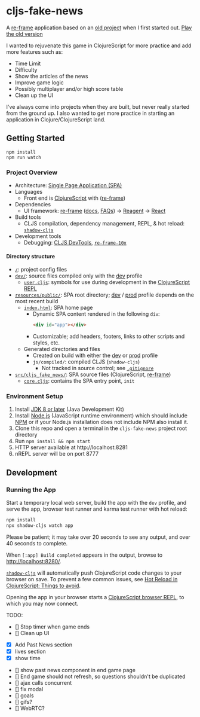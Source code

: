 # cljs-fake-news

A [re-frame](https://github.com/day8/re-frame) application based on an [old project](https://github.com/aarandela/fake-news/tree/deploy) when I first started out. [Play the old version](https://aarandela.github.io/fake-news/)

I wanted to rejuvenate this game in ClojureScript for more practice and add more features such as:

- Time Limit
- Difficulty 
- Show the articles of the news
- Improve game logic
- Possibly multiplayer and/or high score table
- Clean up the UI

I've always come into projects when they are built, but never really started from the ground up. I also wanted to get more practice in starting an application in Clojure/ClojureScript land.

## Getting Started

```
npm install
npm run watch
```

### Project Overview

* Architecture:
[Single Page Application (SPA)](https://en.wikipedia.org/wiki/Single-page_application)
* Languages
  - Front end is [ClojureScript](https://clojurescript.org/) with ([re-frame](https://github.com/day8/re-frame))
* Dependencies
  - UI framework: [re-frame](https://github.com/day8/re-frame)
  ([docs](https://github.com/day8/re-frame/blob/master/docs/README.md),
  [FAQs](https://github.com/day8/re-frame/blob/master/docs/FAQs/README.md)) ->
  [Reagent](https://github.com/reagent-project/reagent) ->
  [React](https://github.com/facebook/react)
* Build tools
  - CLJS compilation, dependency management, REPL, & hot reload: [`shadow-cljs`](https://github.com/thheller/shadow-cljs)
* Development tools
  - Debugging: [CLJS DevTools](https://github.com/binaryage/cljs-devtools),
  [`re-frame-10x`](https://github.com/day8/re-frame-10x)

#### Directory structure

* [`/`](/../../): project config files
* [`dev/`](dev/): source files compiled only with the [dev](#running-the-app) profile
  - [`user.cljs`](dev/cljs/user.cljs): symbols for use during development in the
[ClojureScript REPL](#connecting-to-the-browser-repl-from-a-terminal)
* [`resources/public/`](resources/public/): SPA root directory;
[dev](#running-the-app) / [prod](#production) profile depends on the most recent build
  - [`index.html`](resources/public/index.html): SPA home page
    - Dynamic SPA content rendered in the following `div`:
        ```html
        <div id="app"></div>
        ```
    - Customizable; add headers, footers, links to other scripts and styles, etc.
  - Generated directories and files
    - Created on build with either the [dev](#running-the-app) or [prod](#production) profile
    - `js/compiled/`: compiled CLJS (`shadow-cljs`)
      - Not tracked in source control; see [`.gitignore`](.gitignore)
* [`src/cljs_fake_news/`](src/cljs_fake_news/): SPA source files (ClojureScript,
[re-frame](https://github.com/Day8/re-frame))
  - [`core.cljs`](src/cljs_fake_news/core.cljs): contains the SPA entry point, `init`

### Environment Setup

1. Install [JDK 8 or later](https://openjdk.java.net/install/) (Java Development Kit)
2. Install [Node.js](https://nodejs.org/) (JavaScript runtime environment) which should include
   [NPM](https://docs.npmjs.com/cli/npm) or if your Node.js installation does not include NPM also install it.
5. Clone this repo and open a terminal in the `cljs-fake-news` project root directory
6. Run `npm install && npm start`
7. HTTP server available at http://localhost:8281
8. nREPL server will be on port 8777

## Development

### Running the App

Start a temporary local web server, build the app with the `dev` profile, and serve the app,
browser test runner and karma test runner with hot reload:

```sh
npm install
npx shadow-cljs watch app
```

Please be patient; it may take over 20 seconds to see any output, and over 40 seconds to complete.

When `[:app] Build completed` appears in the output, browse to
[http://localhost:8280/](http://localhost:8280/).

[`shadow-cljs`](https://github.com/thheller/shadow-cljs) will automatically push ClojureScript code
changes to your browser on save. To prevent a few common issues, see
[Hot Reload in ClojureScript: Things to avoid](https://code.thheller.com/blog/shadow-cljs/2019/08/25/hot-reload-in-clojurescript.html#things-to-avoid).

Opening the app in your browser starts a
[ClojureScript browser REPL](https://clojurescript.org/reference/repl#using-the-browser-as-an-evaluation-environment),
to which you may now connect.

TODO:

- [] Stop timer when game ends
- [] Clean up UI
- [x] Add Past News section
- [x] lives section
- [x] show time
- [] show past news component in end game page
- [] End game should not refresh, so questions shouldn't be duplicated
- [] ajax calls concurrent
- [] fix modal
- [] goals
- [] gifs?
- [] WebRTC?

